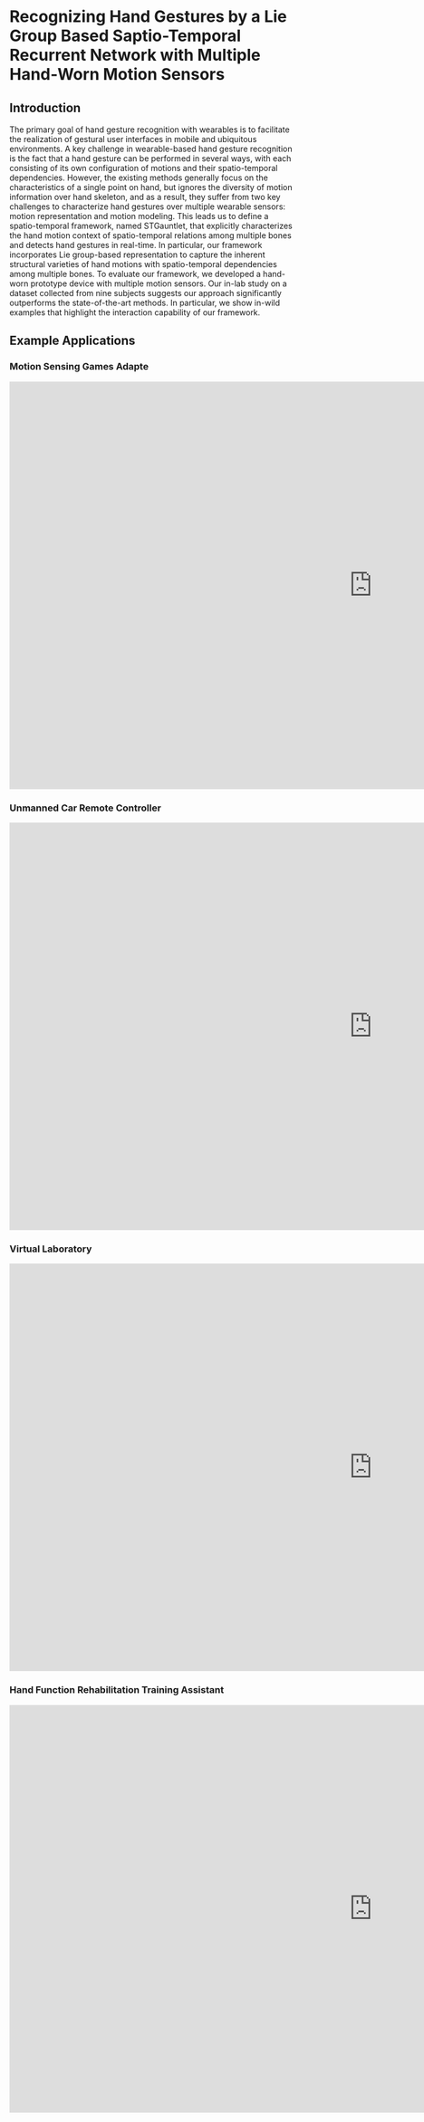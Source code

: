 # Recognizing Hand Gestures by a Lie Group Based Saptio-Temporal Recurrent Network with Multiple Hand-Worn Motion Sensors

## Introduction
The primary goal of hand gesture recognition with wearables is to facilitate the realization of gestural user interfaces in mobile and ubiquitous environments. A key challenge in wearable-based hand gesture recognition is the fact that a hand gesture can be performed in several ways, with each consisting of its own configuration of motions and their spatio-temporal dependencies. However, the existing methods generally focus on the characteristics of a single point on hand, but ignores the diversity of motion information over hand skeleton, and as a result, they suffer from two key challenges to characterize hand gestures over multiple wearable sensors: motion representation and motion modeling. This leads us to define a spatio-temporal framework, named STGauntlet, that explicitly characterizes the hand motion context of spatio-temporal relations among multiple
bones and detects hand gestures in real-time. In particular, our framework incorporates Lie group-based representation to capture the inherent structural varieties of hand motions with spatio-temporal dependencies among multiple bones. To evaluate our framework, we developed a hand-worn prototype device with multiple motion sensors. Our in-lab study on a dataset collected from nine subjects suggests our approach significantly outperforms the state-of-the-art methods. In particular, we show in-wild examples that highlight the interaction capability of our framework.

## Example Applications
### Motion Sensing Games Adapte
<iframe width="1280" height="720" src="https://www.youtube.com/embed/8Faq7oagCZQ" frameborder="0" allow="accelerometer; autoplay; clipboard-write; encrypted-media; gyroscope; picture-in-picture" allowfullscreen></iframe>

### Unmanned Car Remote Controller
<iframe width="1280" height="720" src="https://www.youtube.com/embed/Qj9EX-HSJqA" frameborder="0" allow="accelerometer; autoplay; clipboard-write; encrypted-media; gyroscope; picture-in-picture" allowfullscreen></iframe>

### Virtual Laboratory
<iframe width="1280" height="720" src="https://www.youtube.com/embed/VDewVvHK2gU" frameborder="0" allow="accelerometer; autoplay; clipboard-write; encrypted-media; gyroscope; picture-in-picture" allowfullscreen></iframe>

### Hand Function Rehabilitation Training Assistant
<iframe width="1280" height="720" src="https://www.youtube.com/embed/-APmvxn6NHU" frameborder="0" allow="accelerometer; autoplay; clipboard-write; encrypted-media; gyroscope; picture-in-picture" allowfullscreen></iframe>
